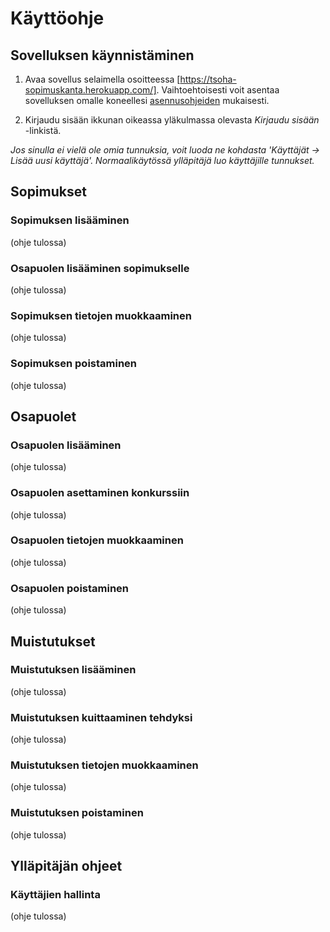 # Käyttöohje

## Sovelluksen käynnistäminen

1. Avaa sovellus selaimella osoitteessa [https://tsoha-sopimuskanta.herokuapp.com/]. Vaihtoehtoisesti voit asentaa sovelluksen omalle koneellesi [asennusohjeiden](https://github.com/teemuoksanen/tsoha-sopimuskanta/documentation/Installation.md) mukaisesti.

2. Kirjaudu sisään ikkunan oikeassa yläkulmassa olevasta *Kirjaudu sisään* -linkistä.

*Jos sinulla ei vielä ole omia tunnuksia, voit luoda ne kohdasta 'Käyttäjät -> Lisää uusi käyttäjä'. Normaalikäytössä ylläpitäjä luo käyttäjille tunnukset.*

## Sopimukset

### Sopimuksen lisääminen

(ohje tulossa)

### Osapuolen lisääminen sopimukselle

(ohje tulossa)

### Sopimuksen tietojen muokkaaminen

(ohje tulossa)

### Sopimuksen poistaminen

(ohje tulossa)

## Osapuolet

### Osapuolen lisääminen

(ohje tulossa)

### Osapuolen asettaminen konkurssiin

(ohje tulossa)

### Osapuolen tietojen muokkaaminen

(ohje tulossa)

### Osapuolen poistaminen

(ohje tulossa)

## Muistutukset

### Muistutuksen lisääminen

(ohje tulossa)

### Muistutuksen kuittaaminen tehdyksi

(ohje tulossa)

### Muistutuksen tietojen muokkaaminen

(ohje tulossa)

### Muistutuksen poistaminen

(ohje tulossa)

## Ylläpitäjän ohjeet

### Käyttäjien hallinta

(ohje tulossa)